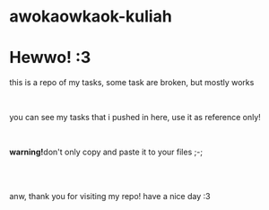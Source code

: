 # awokaowkaok-kuliah
<h1>Hewwo! :3</h1>
<p>this is a repo of my tasks, some task are broken, but mostly works</p>
<br>
<p>you can see my tasks that i pushed in here, use it as reference only!</p>
<br>
<p><b>warning!</b>don't only copy and paste it to your files ;-;</p>
<br>
<br>
<p>anw, thank you for visiting my repo! have a nice day :3</p>
